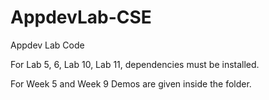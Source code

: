 # AppdevLab-CSE
Appdev Lab Code

For Lab 5, 6, Lab 10, Lab 11, dependencies must be installed.

For Week 5 and Week 9 Demos are given inside the folder.

